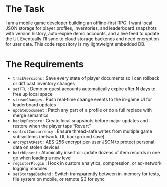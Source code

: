 # The Task

I am a mobile game developer building an offline-first RPG. I want local JSON storage for player profiles, inventories, and leaderboard snapshots with version history, auto-expire demo accounts, and a live feed to update the UI. Eventually I’ll sync to cloud storage backends and need encryption for user data. This code repository is my lightweight embedded DB.

# The Requirements

* `trackVersions` : Save every state of player documents so I can rollback or diff past inventory changes  
* `setTTL` : Demo or guest accounts automatically expire after N days to free up local space  
* `streamChanges` : Push real-time change events to the in-game UI for leaderboard updates  
* `updateDocument` : Patch any part of a profile or do a full replace with merge semantics  
* `backupRestore` : Create local snapshots before major updates and restore when the player taps “Revert”  
* `controlConcurrency` : Ensure thread-safe writes from multiple game subsystems (network, UI, background save)  
* `encryptAtRest` : AES-256 encrypt per-user JSON to protect personal data on stolen devices  
* `batchUpsert` : Atomically insert or update dozens of item records in one go when loading a new level  
* `registerPlugin` : Hook in custom analytics, compression, or ad-network logging modules  
* `setStorageBackend` : Switch transparently between in-memory for tests, file system on mobile, or remote S3 for sync  

